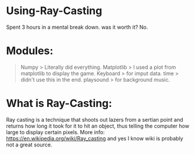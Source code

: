 # Using-Ray-Casting
Spent 3 hours in a mental break down. was it worth it? No.

# Modules:

   > Numpy > Literally did everything. 
   > Matplotlib > I used a plot from matplotlib to display the game.
   > Keyboard > for imput data.
   > time > didn't use this in the end.
   > playsound > for background music.

# What is Ray-Casting:

Ray casting is a technique that shoots out lazers from a sertian point and returns how long it took for it to hit an object, thus telling the computer how large to display certain pixels. More info: https://en.wikipedia.org/wiki/Ray_casting and yes I know wiki is probably not a great source.
